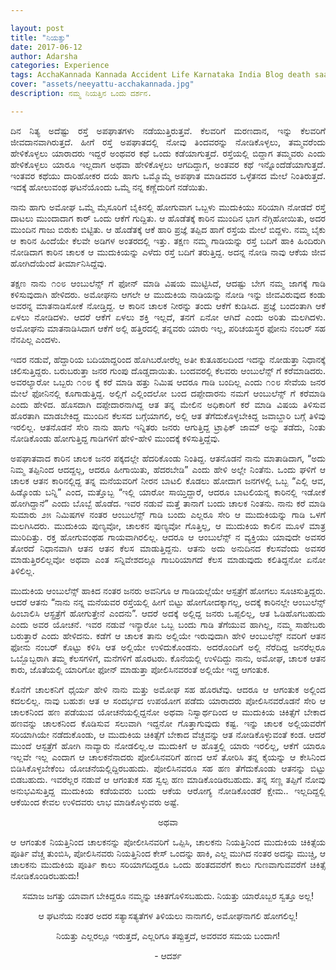 ```yaml
---

layout: post
title: "ನಿಯತ್ತು"
date: 2017-06-12
author: Adarsha
categories: Experience
tags: AcchaKannada Kannada Accident Life Karnataka India Blog death saavu end neeyattu 
cover: "assets/neeyattu-acchakannada.jpg"
description: ನಮ್ಮ ನಿಯತ್ತಿನ ಒಂದು ದರ್ಶನ.

---
```


<p align ="justify">ದಿನ ನಿತ್ಯ ಅದೆಷ್ಟು ರಸ್ತೆ ಅಪಘಾತಗಳು ನಡೆಯುತ್ತಿರುತ್ತವೆ. ಕೆಲವರಿಗೆ ಮರಣದಾನ, ಇನ್ನು ಕೆಲವರಿಗೆ ಜೀವದಾನವಾಗಿರುತ್ತದೆ. ಹೀಗೆ ರಸ್ತೆ ಅಪಘಾತದಲ್ಲಿ ನೋವು ತಿಂದವರನ್ನು ನೋಡಿಕೊಳ್ಳಲು, ತಮ್ಮವರೆಂದು ಹೇಳಿಕೊಳ್ಳಲು ಯಾರಾದರು ಇದ್ದರೆ ಅಂಥವರ ಕಥೆ ಒಂದು ಕಡೆಯಾಗುತ್ತದೆ. ರಸ್ತೆಯಲ್ಲಿ ಬಿದ್ದಾಗ ತಮ್ಮವರು ಎಂದು ಹೇಳಿಕೊಳ್ಳಲು ಯಾರೂ ಇಲ್ಲದಾಗ ಅಥವಾ ಹೇಳಿಕೊಳ್ಳಲು ಆಗದಿದ್ದಾಗ, ಅಂತವರ ಕಥೆ ಇನ್ನೊಂದೆಡೆಯಾಗುತ್ತದೆ. ಇಂತವರ ಕಥೆಯು ದಾರಿಹೋಕರ ದಯೆ ಹಾಗು ಒಮ್ಮೊಮ್ಮೆ ಅಪಘಾತ ಮಾಡಿದವರ ಒಳ್ಳೆತನದ ಮೇಲೆ ನಿಂತಿರುತ್ತದೆ. ಇದಕ್ಕೆ ಹೋಲುವಂಥ ಘಟನೆಯೊಂದು ಒಮ್ಮೆ ನನ್ನ ಕಣ್ಣೆದುರಿಗೆ ನಡೆಯಿತು.</p>

<p align ="justify">ನಾನು ಹಾಗು ಅಮೋಘ ಒಮ್ಮೆ ಮೈಸೂರಿಗೆ ಬೈಕಿನಲ್ಲಿ ಹೋಗುವಾಗ ಒಬ್ಬಳು ಮುದುಕಿಯು ಸರಿಯಾಗಿ ನೋಡದೆ ರಸ್ತೆ ದಾಟಲು ಮುಂದಾದಾಗ ಕಾರ್ ಒಂದು ಆಕೆಗೆ ಗುದ್ದಿತು. ಆ ಹೊಡೆತಕ್ಕೆ ಕಾರಿನ ಮುಂದಿನ ಭಾಗ ನೆಗ್ಗಿಹೋಯಿತು, ಅದರ ಮುಂದಿನ ಗಾಜು ಬಿರುಕು ಬಿಟ್ಟಿತು. ಆ ಹೊಡೆತಕ್ಕೆ ಆಕೆ ಹಾರಿ ಪ್ರಜ್ಞೆ ತಪ್ಪಿದ ಹಾಗೆ ರಸ್ತೆಯ ಮೇಲೆ ಬಿದ್ದಳು. ನಮ್ಮ ಬೈಕು ಆ ಕಾರಿನ ಹಿಂದೆಯೇ ಕೆಲವೇ ಅಡಿಗಳ ಅಂತರದಲ್ಲಿ ಇತ್ತು. ತಕ್ಷಣ ನಮ್ಮ ಗಾಡಿಯನ್ನು ರಸ್ತೆ ಬದಿಗೆ ಹಾಕಿ ಹಿಂದಿರುಗಿ ನೋಡಿದಾಗ ಕಾರಿನ ಚಾಲಕ ಆ ಮುದುಕಿಯನ್ನು ಎಳೆದು ರಸ್ತೆ ಬದಿಗೆ ತರುತ್ತಿದ್ದ. ಅದನ್ನ ನೋಡಿ ನಾವು ಆಕೆಯ ಜೀವ ಹೋಗಿದೆಯೆಂದೆ ತೀರ್ಮಾನಿಸಿದ್ದೆವು.</p>

<p align ="justify">ತಕ್ಷಣ ನಾನು ೧೦೮ ಆಂಬುಲೆನ್ಸ್ ಗೆ ಫೋನ್ ಮಾಡಿ ವಿಷಯ ಮುಟ್ಟಿಸಿದೆ, ಆದಷ್ಟು ಬೇಗ ನಮ್ಮ ಜಾಗಕ್ಕೆ ಗಾಡಿ ಕಳಿಸುವುದಾಗಿ ಹೇಳಿದರು. ಅಮೋಘನು ಆಗಲೇ ಆ ಮುದುಕಿಯ ನಾಡಿಯನ್ನು ನೋಡಿ ಇನ್ನು ಜೀವವಿರುವುದ ಕಂಡು ಅವರನ್ನ ಮಾತನಾಡಿಸೋಕೆ ನೋಡ್ತಿದ್ದ. ಆ ಕಾರಿನ ಚಾಲಕ ನೀರನ್ನು ತಂದು ಆಕೆಗೆ ಕುಡಿಸಿದ. ಪ್ರಜ್ಞೆ ಬಂದಂತಾಗಿ ಆಕೆ ಏಳಲು ನೋಡಿದಳು. ಆದರೆ ಆಕೆಗೆ ಏಳಲು ಶಕ್ತಿ ಇಲ್ಲದೆ, ತನಗೆ ಏನೋ ಆಗಿದೆ ಎಂದು ಅರಿತು ಮಲಗಿದಳು. ಅಮೋಘನು ಮಾತನಾಡಿಸಿದಾಗ ಆಕೆಗೆ ಅಲ್ಲಿ ಹತ್ತಿರದಲ್ಲಿ ತನ್ನವರು ಯಾರು ಇಲ್ಲ, ಪರಿಚಯಸ್ಥರ ಫೋನು ನಂಬರ್ ಸಹ ನೆನಪಿಲ್ಲ ಎಂದಳು.</p>

<p align ="justify">ಇದರ ನಡುವೆ, ಹೆದ್ದಾರಿಯ ಬದಿಯಾದ್ದರಿಂದ ಹೊಗಿಬರೋರೆಲ್ಲ ಅತೀ ಕುತೂಹಲದಿಂದ ಇದನ್ನು ನೋಡುತ್ತಾ ನಿಧಾನಕ್ಕೆ ಚಲಿಸುತ್ತಿದ್ದರು. ಬರುಬರುತ್ತಾ ಜನರ ಗುಂಪು ದೊಡ್ಡದಾಯಿತು. ಬಂದವರಲ್ಲಿ ಕೆಲವರು ಆಂಬುಲೆನ್ಸ್ ಗೆ ಕರೆಮಾಡಿದರು. ಅವರಲ್ಯಾರೋ ಒಬ್ಬರು ೧೦೮ ಕ್ಕೆ ಕರೆ ಮಾಡಿ ಹತ್ತು ನಿಮಿಷ ಆದರೂ ಗಾಡಿ ಬಂದಿಲ್ಲ ಎಂದು ೧೦೮ ಸೇವೆಯ ಜನರ ಮೇಲೆ ಫೋನಿನಲ್ಲಿ ಕೂಗಾಡುತ್ತಿದ್ದ. ಅಲ್ಲಿಗೆ ಎಲ್ಲಿಂದಲೋ ಬಂದ ದಪ್ಪೇದಾರನು ನಮಗೆ ಆಂಬುಲೆನ್ಸ್ ಗೆ ಕರೆಮಾಡಿ ಎಂದು ಹೇಳಿದ. ಹೊಸದಾಗಿ ದಪ್ಪೇದಾರನಾಗಿದ್ದ ಆತ ತನ್ನ ಮೇಲಿನ ಅಧಿಕಾರಿಗೆ ಕರೆ ಮಾಡಿ ವಿಷಯ ತಿಳಿಸುವ ಹೊರತಾಗಿ ಮಾಡಬೇಕಿದ್ದ ಮುಂದಿನ ಕೆಲಸದ ಬಗ್ಗೆಯಾಗಲಿ, ಅಲ್ಲಿ ಆತ ತೆಗೆದುಕೊಳ್ಳಬೇಕಿದ್ದ ಜವಾಬ್ದಾರಿ ಬಗ್ಗೆ ತಿಳಿವು ಇರಲಿಲ್ಲ. ಆತನೊಡನೆ ಸೇರಿ ನಾನು ಹಾಗು ಇನ್ನಿತರು ಜನರು ಆಗುತ್ತಿದ್ದ ಟ್ರಾಫಿಕ್ ಜಾಮ್ ಅನ್ನು ತಡೆದು, ನಿಂತು ನೋಡಿಕೊಂಡು ಹೋಗುತ್ತಿದ್ದ ಗಾಡಿಗಳಿಗೆ ಹೇಳಿ-ಹೇಳಿ ಮುಂದಕ್ಕೆ ಕಳಿಸುತ್ತಿದ್ದೆವು.</p>

<p align ="justify">ಅಪಘಾತವಾದ ಕಾರಿನ ಚಾಲಕ ಜನರ ಪಕ್ಕದಲ್ಲೇ ಹೆದರಿಕೊಂಡು ನಿಂತಿದ್ದ. ಆತನೊಡನೆ ನಾನು ಮಾತಾಡಿದಾಗ, “ಅದು ನಿಮ್ಮ ತಪ್ಪಿನಿಂದ ಆದದ್ದಲ್ಲ, ಆದರೂ ಹೀಗಾಯಿತು, ಹೆದರಬೇಡಿ” ಎಂದು ಹೇಳಿ ಅಲ್ಲೇ ನಿಂತೆನು. ಒಂದು ಘಳಿಗೆ ಆ ಚಾಲಕ ಆತನ ಕಾರಿನಲ್ಲಿದ್ದ ತನ್ನ ಮನೆಯವರಿಗೆ ನೀರನ ಬಾಟಲಿ ಕೊಡಲು ಹೋದಾಗ ಜನಗಳಲ್ಲಿ ಒಬ್ಬ “ಎಲ್ಲಿ ಆವ, ಹಿಡ್ಕೊಂಡು ಬನ್ನಿ” ಎಂದ, ಮತ್ತೊಬ್ಬ “ಇಲ್ಲಿ ಯಾರೋ ಸಾಯ್ತಿದ್ದಾರೆ, ಆದರೂ ಬಾಟಲಿಯನ್ನ ಕಾರಿನಲ್ಲಿ ಇಡೋಕೆ ಹೋಗಿದ್ದಾನೆ” ಎಂದು ಬೊಬ್ಬೆ ಹೊಡೆದ. ಇವರ ನಡುವೆ ಮತ್ತೆ ತಾನಾಗೆ ಬಂದು ಚಾಲಕ ನಿಂತನು. ನಾನು ಕರೆ ಮಾಡಿ ಸುಮಾರು ೨೫ ನಿಮಿಷಗಳ ನಂತರ ಆಂಬುಲೆನ್ಸ್ ಗಾಡಿ ಬಂದು ಎಲ್ಲರೂ ಸೇರಿ ಆ ಮುದುಕಿಯನ್ನು ಗಾಡಿ ಒಳಗೆ ಮಲಗಿಸಿದರು. ಮುದುಕಿಯ ಪುಣ್ಯವೋ, ಚಾಲಕನ ಪುಣ್ಯವೋ ಗೊತ್ತಿಲ್ಲ, ಆ ಮುದುಕಿಯ ಕಾಲಿನ ಮೂಳೆ ಮಾತ್ರ ಮುರಿದಿತ್ತು. ರಕ್ತ ಹೋಗುವಂಥಹ ಗಾಯವಾಗಿರಲಿಲ್ಲ. ಆದರೂ ಆ ಆಂಬುಲೆನ್ಸ್ ನ ವ್ಯಕ್ತಿಯು ಯಾವುದೇ ಅವಸರ ತೋರದೆ ನಿಧಾನವಾಗಿ ಆತನ ಆತನ ಕೆಲಸ ಮಾಡುತ್ತಿದ್ದನು. ಆತನು ಅದು ಅನುದಿನದ ಕೆಲಸವೆಂದು ಅವಸರ ಮಾಡುತ್ತಿರಲಿಲ್ಲವೋ ಅಥವಾ ಎಂತ ಸನ್ನಿವೇಶದಲ್ಲೂ ಗಾಬರಿಯಾಗದೆ ಕೆಲಸ ಮಾಡುವುದು ಕಲಿತಿದ್ದನೋ ಏನೋ ತಿಳಿಲಿಲ್ಲ.</p>

<p align ="justify">ಮುದುಕಿಯ ಆಂಬುಲೆನ್ಸ್ ಹಾಕಿದ ನಂತರ ಜನರು ಅವನಿಗೂ ಆ ಗಾಡಿಯಲ್ಲೆಯೇ ಆಸ್ಪತ್ರೆಗೆ ಹೋಗಲು ಸೂಚಿಸುತ್ತಿದ್ದರು. ಆದರೆ ಆತನು “ನಾನು ನನ್ನ ಮನೆಯವರ ರಸ್ತೆಯಲ್ಲಿ ಹೀಗೆ ಬಿಟ್ಟು ಹೋಗೋದಕ್ಕಾಗಲ್ಲ, ಅದಕ್ಕೆ ಕಾರಿನಲ್ಲೇ ಆಂಬುಲೆನ್ಸ್ ಹಿಂಬಾಲಿಸಿ ಆಸ್ಪ್ರತ್ರೆಗೆ ಹೋಗುತ್ತೇನೆ ಎಂದನು”. ಆದರೆ ಅದಕ್ಕೆ ಅಲ್ಲಿದ್ದ ಜನರು ಒಪ್ಪಲಿಲ್ಲ, ಆತ ಓಡಿಹೊಗಬಹುದು ಎಂದು ಅವರ ಯೋಚನೆ. ಇವರ ನಡುವೆ ಇನ್ಯಾರೋ ಒಬ್ಬ ಬಂದು ಗಾಡಿ ತೆಗೆಯುವ ಹಾಗಿಲ್ಲ, ನಮ್ಮ ಸಾಹೇಬರು ಬರುತ್ತಾರೆ ಎಂದು ಹೇಳಿದನು. ಕಡೆಗೆ ಆ ಚಾಲಕ ತಾನು ಅಲ್ಲಿಯೇ ಇರುವುದಾಗಿ ಹೇಳಿ ಆಂಬುಲೆನ್ಸ್ ನವರಿಗೆ ಆತನ ಫೋನು ನಂಬರ್ ಕೊಟ್ಟು ಕಳಿಸಿ ಆತ ಅಲ್ಲಿಯೇ ಉಳಿದುಕೊಂಡನು. ಅದರೊಂದಿಗೆ ಅಲ್ಲಿ ನೆರೆದಿದ್ದ ಜನರೆಲ್ಲರೂ ಒಬ್ಬೊಬ್ಬರಾಗಿ ತಮ್ಮ ಕೆಲಸಗಳಿಗೆ, ಮನೆಗಳಿಗೆ ಹೊರಟರು. ಕೊನೆಯಲ್ಲಿ ಉಳಿದಿದ್ದು ನಾನು, ಅಮೋಘ, ಚಾಲಕ ಆತನ ಕಾರು, ಜೊತೆಯಲ್ಲಿ ಯಾರಿಗೋ ಫೋನ್ ಮಾಡುತ್ತಾ ಪೋಲಿಸಿನವರಂತೆ ಅಲ್ಲಿಯೇ ಇದ್ದ ಆಗಂತುಕ.</p>

<p align ="justify">ಕೊನೆಗೆ ಚಾಲಕನಿಗೆ ಧೈರ್ಯ ಹೇಳಿ ನಾನು ಮತ್ತು ಅಮೋಘ ಸಹ ಹೊರಟೆವು. ಆದರೂ ಆ ಆಗಂತುಕ ಅಲ್ಲಿಂದ ಕದಲಲಿಲ್ಲ. ನಾವು ಬಹುಶಃ ಆತ ಆ ಸಂದರ್ಭದ ಉಪಯೋಗ ಪಡೆದು ಯಾರಾದರು ಪೋಲಿಸಿನವರೊಡನೆ ಸೇರಿ ಆ ಚಾಲಕನಿಂದ ಹಣ ಪಡೆಯುವ ಯೋಚನೆಯಲ್ಲಿದ್ದನೋ ಅಥವಾ ನಿಸ್ವಾರ್ಥದಿಂದ ಆ ಮುದುಕಿಯ ಚಿಕಿತ್ಸೆಗೆ ಬೇಕಾದ ಹಣವನ್ನು ಚಾಲಕನಿಂದ ಕೊಡಿಸುವ ಸಲುವಾಗಿ ಇದ್ದನೋ ಗೊತ್ತಾಗುವುದು ಕಷ್ಟ. ಇನ್ನು ಚಾಲಕ ಅಲ್ಲಿಯವರೆಗೆ ಸರಿಯಾಗಿಯೇ ನಡೆದುಕೊಂಡು, ಆ ಮುದುಕಿಯ ಚಿಕಿತ್ಸೆಗೆ ಬೇಕಾದ ವೆಚ್ಚವನ್ನು ಆತ ನೋಡಿಕೊಳ್ಳುವಂತೆ ಕಂಡ. ಆದರೆ ಮುಂದೆ ಆಸ್ಪತ್ರೆಗೆ ಹೋಗಿ ನಾವ್ಯಾರು ನೋಡಲಿಲ್ಲ.ಆ ಮುದುಕಿಗೆ ಆ ಹೊತ್ತಲ್ಲಿ ಯಾರು ಇರಲಿಲ್ಲ, ಆಕೆಗೆ ಯಾರೂ ಇಲ್ಲವೇ ಇಲ್ಲ ಎಂದಾಗ ಆ ಚಾಲಕನೆನಾದರು ಪೋಲಿಸಿನವರಿಗೆ ಹಣದ ಆಸೆ ತೋರಿಸಿ ತನ್ನ ಕೈಯನ್ನು ಆ ಕೇಸಿನಿಂದ ಬಿಡಿಸಿಕೊಳ್ಳಬೇಕೆಂಬ ಯೋಚನೆಯಲ್ಲಿದ್ದಿರಬಹುದು. ಪೋಲಿಸಿನವರೂ ಸಹ ಹಣ ತೆಗೆದುಕೊಂಡು ಆತನನ್ನು ಬಿಟ್ಟು ಬಿಡಬಹುದು. ಇವರೆಲ್ಲರ ನಡುವೆ ಆ ಆಗಂತುಕ ಸಹ ಸ್ವಲ್ಪ ಹಣ ಮಾಡಿಕೊಂಡಿರಬಹುದು. ತನ್ನ ಸಣ್ಣ ತಪ್ಪಿಗೆ ನೋವು ಅನುಭವಿಸುತ್ತಿದ್ದ ಮುದುಕಿಯ ಕಡೆಯವರು ಬಂದು ಆಕೆಯ ಆರೋಗ್ಯ ನೋಡಿಕೊಂಡರೆ ಕ್ಷೇಮ.. ಇಲ್ಲದಿದ್ದಲ್ಲಿ ಆಕೆಯಿಂದ ಕೇವಲ ಉಳಿದವರು ಲಾಭ ಮಾಡಿಕೊಳ್ಳುವರು ಅಷ್ಟೆ.</p>

<p align ="center">ಅಥವಾ</p>

<p align ="justify">ಆ ಆಗಂತುಕ ನಿಯತ್ತಿನಿಂದ ಚಾಲಕನನ್ನು ಪೋಲೀಸಿನವರಿಗೆ ಒಪ್ಪಿಸಿ, ಚಾಲಕನು ನಿಯತ್ತಿನಿಂದ ಮುದುಕಿಯ ಚಿಕಿತ್ಸೆಯ ಪೂರ್ತಿ ವೆಚ್ಚ ತುಂಬಿಸಿ, ಪೋಲಿಸಿನವರು ನಿಯತ್ತಿನಿಂದ ಕೇಸ್ ಒಂದನ್ನು ಹಾಕಿ, ಎಲ್ಲ ಮುಗಿದ ನಂತರ ಅದನ್ನು ಮುಚ್ಚಿ, ಆ ಚಾಲಕನು ಮುದುಕಿಯ ಪೂರ್ತಿ ಕಾಲು ಸರಿಯಾಗದಿದ್ದರೂ ಒಂದು ಹಂತದವರೆಗೆ ಕಾಲು ಗುಣವಾಗುವವರೆಗೆ ಚಿಕಿತ್ಸೆ ನೋಡಿಕೊಂಡಿರಬಹುದು!</p>

<p align ="center">ಸಮಾಜ ಜಗತ್ತು ಯಾವಾಗ ಬೇಕಿದ್ದರೂ ನಮ್ಮನ್ನು ಚಕಿತಗೊಳಿಸಬಹುದು. ನಿಯತ್ತು ಯಾರೊಬ್ಬರ ಸ್ವತ್ತೂ ಅಲ್ಲ!</p>

<p align ="center">ಆ ಘಟನೆಯ ನಂತರ ಅದರ ಸತ್ಯಾಸತ್ಯತೆಗಳ ತಿಳಿಯಲು ನಾನಾಗಲಿ, ಅಮೋಘನಾಗಲಿ ಹೋಗಲಿಲ್ಲ!</p>

<p align ="center">ನಿಯತ್ತು ಎಲ್ಲರಲ್ಲೂ ಇರುತ್ತದೆ, ಎಲ್ಲರಿಗೂ ತಪ್ಪುತ್ತದೆ, ಅವರವರ ಸಮಯ ಬಂದಾಗ!</p>

<p align ="center">- ಆದರ್ಶ</p>
